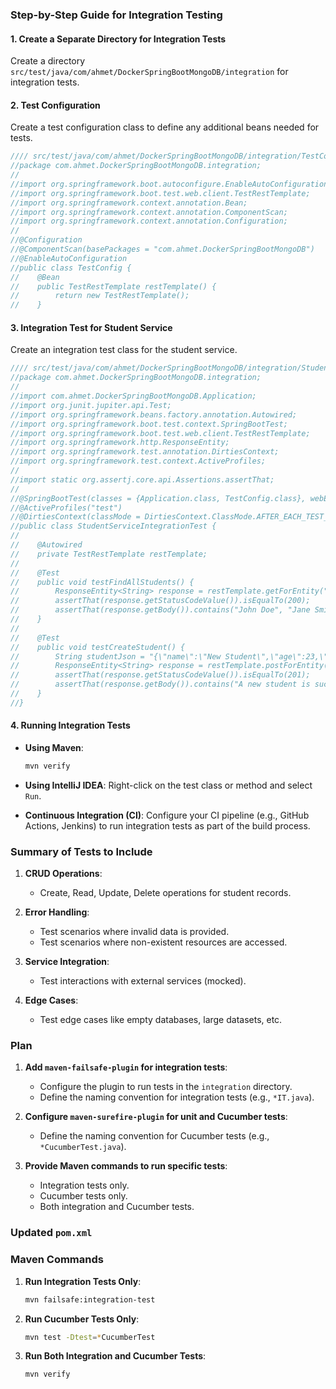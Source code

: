 ### Step-by-Step Guide for Integration Testing

#### 1. **Create a Separate Directory for Integration Tests**

Create a directory `src/test/java/com/ahmet/DockerSpringBootMongoDB/integration` for integration tests.

#### 2. **Test Configuration**

Create a test configuration class to define any additional beans needed for tests.

```java
//// src/test/java/com/ahmet/DockerSpringBootMongoDB/integration/TestConfig.java
//package com.ahmet.DockerSpringBootMongoDB.integration;
//
//import org.springframework.boot.autoconfigure.EnableAutoConfiguration;
//import org.springframework.boot.test.web.client.TestRestTemplate;
//import org.springframework.context.annotation.Bean;
//import org.springframework.context.annotation.ComponentScan;
//import org.springframework.context.annotation.Configuration;
//
//@Configuration
//@ComponentScan(basePackages = "com.ahmet.DockerSpringBootMongoDB")
//@EnableAutoConfiguration
//public class TestConfig {
//    @Bean
//    public TestRestTemplate restTemplate() {
//        return new TestRestTemplate();
//    }

```

#### 3. **Integration Test for Student Service**

Create an integration test class for the student service.

```java
//// src/test/java/com/ahmet/DockerSpringBootMongoDB/integration/StudentServiceIntegrationTest.java
//package com.ahmet.DockerSpringBootMongoDB.integration;
//
//import com.ahmet.DockerSpringBootMongoDB.Application;
//import org.junit.jupiter.api.Test;
//import org.springframework.beans.factory.annotation.Autowired;
//import org.springframework.boot.test.context.SpringBootTest;
//import org.springframework.boot.test.web.client.TestRestTemplate;
//import org.springframework.http.ResponseEntity;
//import org.springframework.test.annotation.DirtiesContext;
//import org.springframework.test.context.ActiveProfiles;
//
//import static org.assertj.core.api.Assertions.assertThat;
//
//@SpringBootTest(classes = {Application.class, TestConfig.class}, webEnvironment = SpringBootTest.WebEnvironment.RANDOM_PORT)
//@ActiveProfiles("test")
//@DirtiesContext(classMode = DirtiesContext.ClassMode.AFTER_EACH_TEST_METHOD)
//public class StudentServiceIntegrationTest {
//
//    @Autowired
//    private TestRestTemplate restTemplate;
//
//    @Test
//    public void testFindAllStudents() {
//        ResponseEntity<String> response = restTemplate.getForEntity("/students/all", String.class);
//        assertThat(response.getStatusCodeValue()).isEqualTo(200);
//        assertThat(response.getBody()).contains("John Doe", "Jane Smith");
//    }
//
//    @Test
//    public void testCreateStudent() {
//        String studentJson = "{\"name\":\"New Student\",\"age\":23,\"email\":\"new.student@example.com\"}";
//        ResponseEntity<String> response = restTemplate.postForEntity("/students", studentJson, String.class);
//        assertThat(response.getStatusCodeValue()).isEqualTo(201);
//        assertThat(response.getBody()).contains("A new student is successfully created with ID:");
//    }
//}
```

#### 4. **Running Integration Tests**

- **Using Maven**:
  ```sh
  mvn verify
  ```

- **Using IntelliJ IDEA**:
  Right-click on the test class or method and select `Run`.

- **Continuous Integration (CI)**:
  Configure your CI pipeline (e.g., GitHub Actions, Jenkins) to run integration tests as part of the build process.

### Summary of Tests to Include

1. **CRUD Operations**:
    - Create, Read, Update, Delete operations for student records.

2. **Error Handling**:
    - Test scenarios where invalid data is provided.
    - Test scenarios where non-existent resources are accessed.

3. **Service Integration**:
    - Test interactions with external services (mocked).

4. **Edge Cases**:
    - Test edge cases like empty databases, large datasets, etc.

### Plan

1. **Add `maven-failsafe-plugin` for integration tests**:
    - Configure the plugin to run tests in the `integration` directory.
    - Define the naming convention for integration tests (e.g., `*IT.java`).

2. **Configure `maven-surefire-plugin` for unit and Cucumber tests**:
    - Define the naming convention for Cucumber tests (e.g., `*CucumberTest.java`).

3. **Provide Maven commands to run specific tests**:
    - Integration tests only.
    - Cucumber tests only.
    - Both integration and Cucumber tests.

### Updated `pom.xml`

[//]: # (   <dependencies>)

[//]: # (        <!-- Dependencies here -->)

[//]: # (    </dependencies>)

[//]: # (    <build>)

[//]: # (        <pluginManagement>)

[//]: # (            <plugins>)

[//]: # (                <plugin>)

[//]: # (                    <groupId>org.apache.maven.plugins</groupId>)

[//]: # (                    <artifactId>maven-surefire-plugin</artifactId>)

[//]: # (                    <version>${maven.surefire.version}</version>)

[//]: # (                    <configuration>)

[//]: # (                        <includes>)

[//]: # (                            <include>**/*IT.java</include>)

[//]: # (                            <include>**/CucumberTestRunner.java</include>)

[//]: # (                        </includes>)

[//]: # (                    </configuration>)

[//]: # (                </plugin>)

[//]: # (                <plugin>)

[//]: # (                    <groupId>org.apache.maven.plugins</groupId>)

[//]: # (                    <artifactId>maven-failsafe-plugin</artifactId>)

[//]: # (                    <version>${maven.surefire.version}</version>)

[//]: # (                    <executions>)

[//]: # (                        <execution>)

[//]: # (                            <goals>)

[//]: # (                                <goal>integration-test</goal>)

[//]: # (                                <goal>verify</goal>)

[//]: # (                            </goals>)

[//]: # (                            <configuration>)

[//]: # (                                <includes>)

[//]: # (                                    <include>**/integration/*IT.java</include>)

[//]: # (                                </includes>)

[//]: # (                            </configuration>)

[//]: # (                        </execution>)

[//]: # (                    </executions>)

[//]: # (                </plugin>)

[//]: # (            </plugins>)

[//]: # (        </pluginManagement>)

[//]: # (        <plugins>)

[//]: # (            <plugin>)

[//]: # (                <groupId>org.springframework.boot</groupId>)

[//]: # (                <artifactId>spring-boot-maven-plugin</artifactId>)

[//]: # (                <configuration>)

[//]: # (                    <excludes>)

[//]: # (                        <exclude>)

[//]: # (                            <groupId>org.projectlombok</groupId>)

[//]: # (                            <artifactId>lombok</artifactId>)

[//]: # (                        </exclude>)

[//]: # (                    </excludes>)

[//]: # (                </configuration>)

[//]: # (            </plugin>)

[//]: # (        </plugins>)

[//]: # (    </build>)

[//]: # (</project>)

### Maven Commands

1. **Run Integration Tests Only**:
   ```sh
   mvn failsafe:integration-test
   ```

2. **Run Cucumber Tests Only**:
   ```sh
   mvn test -Dtest=*CucumberTest
   ```

3. **Run Both Integration and Cucumber Tests**:
   ```sh
   mvn verify
   ```